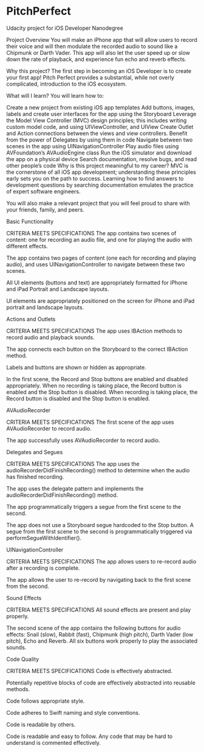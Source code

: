 # PitchPerfect
Udacity project for iOS Developer Nanodegree

Project Overview
You will make an iPhone app that will allow users to record their voice and will then modulate the recorded audio to sound like a Chipmunk or Darth Vader. This app will also let the user speed up or slow down the rate of playback, and experience fun echo and reverb effects.

Why this project?
The first step in becoming an iOS Developer is to create your first app! Pitch Perfect provides a substantial, while not overly complicated, introduction to the iOS ecosystem.

What will I learn?
You will learn how to:

Create a new project from existing iOS app templates
Add buttons, images, labels and create user interfaces for the app using the Storyboard
Leverage the Model View Controller (MVC) design principles; this includes writing custom model code, and using UIViewController, and UIView
Create Outlet and Action connections between the views and view controllers. Benefit from the power of Delegates by using them in code
Navigate between two scenes in the app using UINavigationController
Play audio files using AVFoundation’s AVAudioEngine class
Run the iOS simulator and download the app on a physical device
Search documentation, resolve bugs, and read other people’s code
Why is this project meaningful to my career?
MVC is the cornerstone of all iOS app development; understanding these principles early sets you on the path to success. Learning how to find answers to development questions by searching documentation emulates the practice of expert software engineers.

You will also make a relevant project that you will feel proud to share with your friends, family, and peers.

Basic Functionality

CRITERIA
MEETS SPECIFICATIONS
The app contains two scenes of content: one for recording an audio file, and one for playing the audio with different effects.

The app contains two pages of content (one each for recording and playing audio), and uses UINavigationController to navigate between these two scenes.

All UI elements (buttons and text) are appropriately formatted for iPhone and iPad Portrait and Landscape layouts.

UI elements are appropriately positioned on the screen for iPhone and iPad portrait and landscape layouts.

Actions and Outlets

CRITERIA
MEETS SPECIFICATIONS
The app uses IBAction methods to record audio and playback sounds.

The app connects each button on the Storyboard to the correct IBAction method.

Labels and buttons are shown or hidden as appropriate.

In the first scene, the Record and Stop buttons are enabled and disabled appropriately. When no recording is taking place, the Record button is enabled and the Stop button is disabled. When recording is taking place, the Record button is disabled and the Stop button is enabled.

AVAudioRecorder

CRITERIA
MEETS SPECIFICATIONS
The first scene of the app uses AVAudioRecorder to record audio.

The app successfully uses AVAudioRecorder to record audio.

Delegates and Segues

CRITERIA
MEETS SPECIFICATIONS
The app uses the audioRecorderDidFinishRecording() method to determine when the audio has finished recording.

The app uses the delegate pattern and implements the audioRecorderDidFinishRecording() method.

The app programmatically triggers a segue from the first scene to the second.

The app does not use a Storyboard segue hardcoded to the Stop button. A segue from the first scene to the second is programmatically triggered via performSegueWithIdentifier().

UINavigationController

CRITERIA
MEETS SPECIFICATIONS
The app allows users to re-record audio after a recording is complete.

The app allows the user to re-record by navigating back to the first scene from the second.

Sound Effects

CRITERIA
MEETS SPECIFICATIONS
All sound effects are present and play properly.

The second scene of the app contains the following buttons for audio effects: Snail (slow), Rabbit (fast), Chipmunk (high pitch), Darth Vader (low pitch), Echo and Reverb. All six buttons work properly to play the associated sounds.

Code Quality

CRITERIA
MEETS SPECIFICATIONS
Code is effectively abstracted.

Potentially repetitive blocks of code are effectively abstracted into reusable methods.

Code follows appropriate style.

Code adheres to Swift naming and style conventions.

Code is readable by others.

Code is readable and easy to follow. Any code that may be hard to understand is commented effectively.
